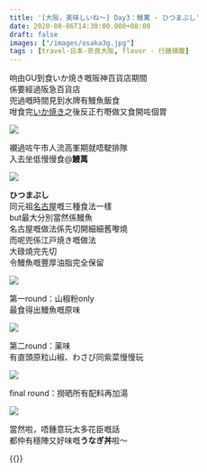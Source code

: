 ```yaml
---
title: '[大阪，美味しいね～] Day3：鰻萬 - ひつまぶし'
date: 2020-08-06T14:30:00.000+08:00
draft: false
images: ["/images/osaka3g.jpg"]
tags : [travel-日本-奈良大阪, flavor - 行膳積腹]
---
```


响由GU到食いか焼き嘅阪神百貨店期間  
係要經過阪急百貨店  
兜過嘅時間見到水牌有鰻魚飯食  
咁食完[いか焼き](https://hidie.net/osaka3f/)之後反正冇嘢做又食開咗個胃  

![](/images/osaka3g1.jpg)

襯過咗午市人流高峯期就唔駛排隊  
入去坐低慢慢食@**鰻萬**   

![](/images/osaka3g.jpg)

**ひつまぶし**  
同元祖[名古屋](https://hidie.net/nagoya2a/)嘅三種食法一樣  
but最大分別當然係鰻魚  
名古屋嘅做法係先切開細細舊嚟燒  
而呢兜係江戸焼き嘅做法  
大碌燒完先切  
令鰻魚嘅豐厚油脂完全保留  

![](/images/osaka3g2.jpg)

第一round：山椒粉only  
最食得出鰻魚嘅原味  

![](/images/osaka3g3.jpg)

第二round：薬味  
有直頭原粒山椒、わさび同紫菜慢慢玩  

![](/images/osaka3g4.jpg)

final round：撈晒所有配料再加湯  

![](/images/osaka3g5.jpg)

當然啦，唔鍾意玩太多花臣嘅話  
都仲有穩陣又好味嘅**うなぎ丼**啦～
  
  
  
{{<osaka>}}
